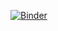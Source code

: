  [![Binder](https://mybinder.org/badge_logo.svg)](https://mybinder.org/v2/gh/cisaacstern/albedo/HEAD?filepath=binder.ipynb)
